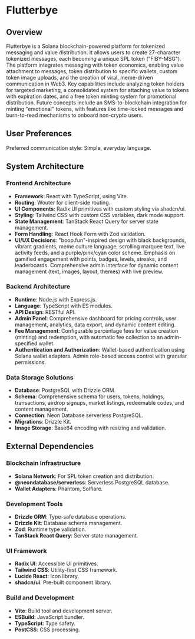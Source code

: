 # Flutterbye

## Overview

Flutterbye is a Solana blockchain-powered platform for tokenized messaging and value distribution. It allows users to create 27-character tokenized messages, each becoming a unique SPL token ("FlBY-MSG"). The platform integrates messaging with token economics, enabling value attachment to messages, token distribution to specific wallets, custom token image uploads, and the creation of viral, meme-driven communication in Web3. Key capabilities include analyzing token holders for targeted marketing, a consolidated system for attaching value to tokens with expiration dates, and a free token minting system for promotional distribution. Future concepts include an SMS-to-blockchain integration for minting "emotional" tokens, with features like time-locked messages and burn-to-read mechanisms to onboard non-crypto users.

## User Preferences

Preferred communication style: Simple, everyday language.

## System Architecture

### Frontend Architecture
- **Framework**: React with TypeScript, using Vite.
- **Routing**: Wouter for client-side routing.
- **UI Components**: Radix UI primitives with custom styling via shadcn/ui.
- **Styling**: Tailwind CSS with custom CSS variables, dark mode support.
- **State Management**: TanStack React Query for server state management.
- **Form Handling**: React Hook Form with Zod validation.
- **UI/UX Decisions**: "boop.fun"-inspired design with black backgrounds, vibrant gradients, meme culture language, scrolling marquee text, live activity feeds, and a purple/pink/cyan color scheme. Emphasis on gamified engagement with points, badges, levels, streaks, and leaderboards. Comprehensive admin interface for dynamic content management (text, images, layout, themes) with live preview.

### Backend Architecture
- **Runtime**: Node.js with Express.js.
- **Language**: TypeScript with ES modules.
- **API Design**: RESTful API.
- **Admin Panel**: Comprehensive dashboard for pricing controls, user management, analytics, data export, and dynamic content editing.
- **Fee Management**: Configurable percentage fees for value creation (minting) and redemption, with automatic fee collection to an admin-specified wallet.
- **Authentication and Authorization**: Wallet-based authentication using Solana wallet adapters. Admin role-based access control with granular permissions.

### Data Storage Solutions
- **Database**: PostgreSQL with Drizzle ORM.
- **Schema**: Comprehensive schema for users, tokens, holdings, transactions, airdrop signups, market listings, redeemable codes, and content management.
- **Connection**: Neon Database serverless PostgreSQL.
- **Migrations**: Drizzle Kit.
- **Image Storage**: Base64 encoding with resizing and validation.

## External Dependencies

### Blockchain Infrastructure
- **Solana Network**: For SPL token creation and distribution.
- **@neondatabase/serverless**: Serverless PostgreSQL database.
- **Wallet Adapters**: Phantom, Solflare.

### Development Tools
- **Drizzle ORM**: Type-safe database operations.
- **Drizzle Kit**: Database schema management.
- **Zod**: Runtime type validation.
- **TanStack React Query**: Server state management.

### UI Framework
- **Radix UI**: Accessible UI primitives.
- **Tailwind CSS**: Utility-first CSS framework.
- **Lucide React**: Icon library.
- **shadcn/ui**: Pre-built component library.

### Build and Development
- **Vite**: Build tool and development server.
- **ESBuild**: JavaScript bundler.
- **TypeScript**: Type safety.
- **PostCSS**: CSS processing.